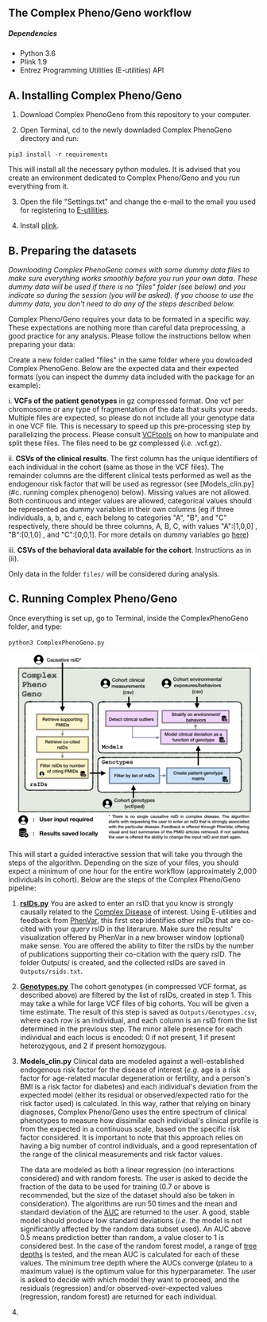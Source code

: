 

## The Complex Pheno/Geno workflow


##### Dependencies
* Python 3.6
* Plink 1.9
* Entrez Programming Utilities (E-utilities) API


## A. Installing Complex Pheno/Geno

1. Download Complex PhenoGeno from this repository to your computer.

2. Open Terminal, cd to the newly downladed Complex PhenoGeno directory and run:

`pip3 install -r requirements`

This will install all the necessary python modules. It is advised that you create an environment dedicated to Complex Pheno/Geno and you run everything from it.

3. Open the file "Settings.txt" and change the e-mail to the email you used for registering to [E-utilities](https://www.ncbi.nlm.nih.gov/home/develop/api/).

4. Install [plink](https://www.cog-genomics.org/plink2).

## B. Preparing the datasets

*Downloading Complex PhenoGeno comes with some dummy data files to make sure everything works smoothly before you run your own data. These dummy data will be used if there is no "files" folder (see below) and you indicate so during the session (you will be asked). If you choose to use the dummy data, you don't need to do any of the steps described below.*

Complex Pheno/Geno requires your data to be formated in a specific way. These expectations are nothing more than careful data preprocessing, a good practice for any analysis. Please follow the instructions bellow when preparing your data: 

Create a new folder called "files" in the same folder where you dowloaded Complex PhenoGeno. Below are the expected data and their expected formats (you can inspect the dummy data included with the package for an example):

i. **VCFs of the patient genotypes** in gz compressed format. One vcf per chromosome or any type of fragmentation of the data that suits your needs. Multiple files are expected, so please do not include all your genotype data in one VCF file. This is necessary to speed up this pre-processing step by parallelizing the process. Please consult [VCFtools](https://vcftools.github.io/examples.html) on how to manipulate and split these files. The files need to be gz complessed (*i.e.* <name>.vcf.gz).

ii. **CSVs of the clinical results**. The first column has the unique identifiers of each individual in the cohort (same as those in the VCF files). The remainder columns are the different clinical tests performed as well as the endogenour risk factor that will be used as regressor (see [Models_clin.py](#c. running complex phenogeno) below). Missing values are not allowed. Both continuous and integer values are allowed, categorical values should be represented as dummy variables in their own columns (eg if three individuals, a, b, and c, each belong to categories "A", "B", and "C" respectively, there should be three columns, A, B, C, with values "A":[1,0,0] , "B":[0,1,0] , and "C":[0,0,1]. For more details on dummy variables go [here](https://www.moresteam.com/whitepapers/download/dummy-variables.pdf))

iii. **CSVs of the behavioral data available for the cohort**. Instructions as in (ii).

Only data in the folder `files/` will be considered during analysis. 

## C. Running Complex Pheno/Geno

Once everything is set up, go to Terminal, inside the ComplexPhenoGeno folder, and type:

`python3 ComplexPhenoGeno.py`

![Flow diagram](https://github.com/NCBI-Hackathons/Complex_Phenogeno/blob/master/Images/FlowDiagram.jpeg)

This will start a guided interactive session that will take you through the steps of the algorithm. Depending on the size of your files, you should expect a minimum of one hour for the entire workflow (approximately 2,000 individuals in cohort). Below are the steps of the Complex Pheno/Geno pipeline:

1. **[rsIDs.py](https://github.com/NCBI-Hackathons/Complex_Phenogeno/blob/master/Examples/rsids_example.ipynb)** You are asked to enter an rsID that you know is strongly causally related to the [Complex Disease](https://github.com/NCBI-Hackathons/Complex_Phenogeno/blob/master/ComplexDisease.md) of interest. Using E-utilities and feedback from [PhenVar](https://phenvar.colorado.edu), this first step identifies other rsIDs that are co-cited with your query rsID in the literarure. Make sure the results' visualization offered by PhenVar in a new browser window (optional) make sense. You are offered the ability to filter the rsIDs by the number of publications supporting their co-citation with the query rsID. The folder Outputs/ is created, and the collected rsIDs are saved in `Outputs/rsids.txt`.

2. **[Genotypes.py](https://github.com/NCBI-Hackathons/Complex_Phenogeno/blob/master/Examples/Genotypes_example.ipynb)** The cohort genotypes (in compressed VCF format, as described above) are filtered by the list of rsIDs, created in step 1. This may take a while for large VCF files of big cohorts. You will be given a time estimate. The result of this step is saved as `Outputs/Genotypes.csv`, where each row is an individual, and each column is an rsID from the list determined in the previous step. The minor allele presence for each individual and each locus is encoded: 0 if not present, 1 if present heterozygous, and 2 if present homozygous.

3. **Models_clin.py** Clinical data are modeled against a well-established endogenous risk factor for the disease of interest (*e.g.* age is a risk factor for age-related macular degeneration or fertility, and a person's BMI is a risk factor for diabetes) and each individual's deviation from the expected model (either its residual or observed/expected ratio for the risk factor used) is calculated. In this way, rather that relying on binary diagnoses, Complex Pheno/Geno uses the entire spectrum of clinical phenotypes to measure how dissimilar each individual's clinical profile is from the expected in a continuous scale, based on the specific risk factor considered. It is important to note that this approach relies on having a big number of control individuals, and a good representation of the range of the clinical measurements and risk factor values. 

	The data are modeled as both a linear regression (no interactions considered) and with random forests. The user is asked to decide the fraction of the data to be used for training (0.7 or above is recommended, but the size of the dataset should also be taken in consideration). The algorithms are run 50 times and the mean and standard deviation of the [AUC](https://en.wikipedia.org/wiki/Receiver_operating_characteristic) are returned to the user. A good, stable model should produce low standard deviations (*i.e.* the model is not significantly affected by the random data subset used). An AUC above 0.5 means prediction better than random, a value closer to 1 is considered best. In the case of the random forest model, a range of [tree depths](https://www.analyticsvidhya.com/blog/2015/06/tuning-random-forest-model/) is tested, and the mean AUC is calculated for each of these values. The minimum tree depth where the AUCs converge (plateu to a maximum value) is the optimum value for this hyperparameter. The user is asked to decide with which model they want to proceed, and the residuals (regression) and/or observed-over-expected values (regression, random forest) are returned for each individual.

4.

